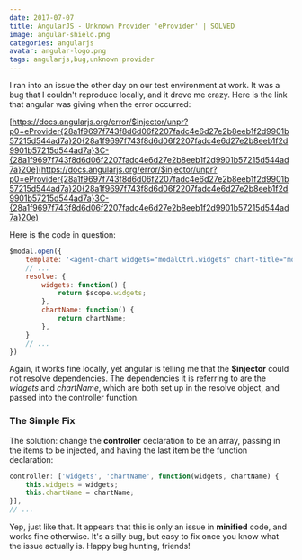 ```yaml
---
date: 2017-07-07
title: AngularJS - Unknown Provider 'eProvider' | SOLVED
image: angular-shield.png
categories: angularjs
avatar: angular-logo.png
tags: angularjs,bug,unknown provider
---
```


I ran into an issue the other day on our test environment at work.  It was a bug that I couldn't reproduce locally, and it drove me crazy.  Here is the link that angular was giving when the error occurred:

[https://docs.angularjs.org/error/$injector/unpr?p0=eProvider{28a1f9697f743f8d6d06f2207fadc4e6d27e2b8eeb1f2d9901b57215d544ad7a}20{28a1f9697f743f8d6d06f2207fadc4e6d27e2b8eeb1f2d9901b57215d544ad7a}3C-{28a1f9697f743f8d6d06f2207fadc4e6d27e2b8eeb1f2d9901b57215d544ad7a}20e](https://docs.angularjs.org/error/$injector/unpr?p0=eProvider{28a1f9697f743f8d6d06f2207fadc4e6d27e2b8eeb1f2d9901b57215d544ad7a}20{28a1f9697f743f8d6d06f2207fadc4e6d27e2b8eeb1f2d9901b57215d544ad7a}3C-{28a1f9697f743f8d6d06f2207fadc4e6d27e2b8eeb1f2d9901b57215d544ad7a}20e)

Here is the code in question:

```javascript
$modal.open({
    template: '<agent-chart widgets="modalCtrl.widgets" chart-title="modalCtrl.chartName"></agent-chart>',
    // ...
    resolve: {
        widgets: function() {
            return $scope.widgets;
        },
        chartName: function() {
            return chartName;
        },
    }
    // ...
})
```

Again, it works fine locally, yet angular is telling me that the **$injector** could not resolve dependencies.  The dependencies it is referring to are the *widgets* and *chartName*, which are both set up in the resolve object, and passed into the controller function.

### The Simple Fix

The solution: change the **controller** declaration to be an array, passing in the items to be injected, and having the last item be the function declaration:

```javascript
controller: ['widgets', 'chartName', function(widgets, chartName) {
    this.widgets = widgets;
    this.chartName = chartName;
}],
// ...
```

Yep, just like that.  It appears that this is only an issue in **minified** code, and works fine otherwise.  It's a silly bug, but easy to fix once you know what the issue actually is.  Happy bug hunting, friends!

